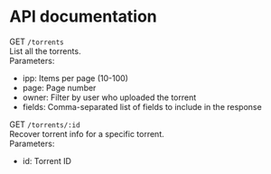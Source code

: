 API documentation
=================

GET `/torrents`  
List all the torrents.  
Parameters:  
  - ipp: Items per page (10-100)
  - page: Page number
  - owner: Filter by user who uploaded the torrent
  - fields: Comma-separated list of fields to include in the response

GET `/torrents/:id`  
Recover torrent info for a specific torrent.  
Parameters:  
  - id: Torrent ID
